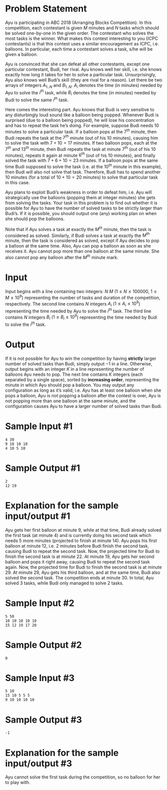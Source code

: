 # Problem Statement

Ayu is participating in ABC 2018 (Arranging Blocks Competition). In this competition, each contestant is given $M$ minutes and $N$ tasks which should be solved one-by-one in the given order. The contestant who solves the most tasks is the winner. What makes this contest interesting to you (ICPC contestants) is that this contest uses a similar encouragement as ICPC, i.e. balloons. In particular, each time a contestant solves a task, s/he will be given a balloon.

Ayu is convinced that she can defeat all other contestants, except one particular contestant, Budi, her rival. Ayu knows well her skill, i.e. she knows exactly how long it takes for her to solve a particular task. Unsurprisingly, Ayu also knows well Budi’s skill (they are rival for a reason). Let there be two arrays of integers $A_{1..N}$ and $B_{1..N}$. $A_i$ denotes the time (in minutes) needed by Ayu to solve the $i^{th}$ task, while $B_i$ denotes the time (in minutes) needed by Budi to solve the same $i^{th}$ task.

Here comes the interesting part. Ayu knows that Budi is very sensitive to any disturbingly loud sound like a balloon being popped. Whenever Budi is surprised (due to a balloon being popped), he will lose his concentration and has to repeat the task he’s doing. For example, suppose Budi needs 10 minutes to solve a particular task. If a balloon pops at the $7^{th}$ minute, then Budi repeats the task at the $7^{th}$ minute (out of his 10 minutes), causing him to solve the task with $7 + 10 = 17$ minutes. If two balloon pops, each at the $7^{th}$ and $13^{th}$ minute, then Budi repeats the task at minute $7^{th}$ (out of his 10 minutes), repeats it again at minute $6^{th}$ (out of his 10 minutes), and finally solved the task with $7 + 6 + 10 = 23$ minutes. If a balloon pops at the same time Budi supposed to solve the task (i.e. at the $10^{th}$ minute in this example), then Budi will also not solve that task. Therefore, Budi has to spend another 10 minutes (for a total of $10 + 10 = 20$ minutes) to solve that particular task in this case.

Ayu plans to exploit Budi’s weakness in order to defeat him, i.e. Ayu will strategically use the balloons (popping them at integer minutes) she gets from solving the tasks. Your task in this problem is to find out whether it is possible for Ayu to have the number of solved tasks to be strictly larger than Budi’s. If it is possible, you should output one (any) working plan on when she should pop the balloons.

Note that if Ayu solves a task at exactly the $M^{th}$ minute, then the task is considered as solved. Similarly, if Budi solves a task at exactly the $M^{th}$ minute, then the task is considered as solved, except if Ayu decides to pop a balloon at the same time. Also, Ayu can pop a balloon as soon as she receives it. Ayu cannot pop more than one balloon at the same minute. She also cannot pop any balloon after the $M^{th}$ minute mark.

# Input

Input begins with a line containing two integers: $N$ $M$ ($1 \le N \le 100000$, $1 \le M \le 10^9$) representing the number of tasks and duration of the competition, respectively. The second line contains $N$ integers $A_i$ ($1 \le A_i \le 10^9$) representing the time needed by Ayu to solve the $i^{th}$ task. The third line contains $N$ integers $B_i$ ($1 \le B_i \le 10^9$) representing the time needed by Budi to solve the $i^{th}$ task.

# Output

If it is not possible for Ayu to win the competition by having **strictly** larger number of solved tasks than Budi, simply output $-1$ in a line. Otherwise, output begins with an integer $K$ in a line representing the number of balloons Ayu needs to pop. The next line contains $K$ integers (each separated by a single space), sorted by **increasing order**, representing the minute in which Ayu should pop a balloon. You may output any configuration as long as it’s valid, i.e. Ayu has at least one balloon when she pops a balloon, Ayu is not popping a balloon after the contest is over, Ayu is not popping more than one balloon at the same minute, and the configuration causes Ayu to have a larger number of solved tasks than Budi.

# Sample Input #1
```
4 30
9 10 10 10
4 10 5 10
```
# Sample Output #1
```
2
12 19
```
# Explanation for the sample input/output #1

Ayu gets her first balloon at minute 9, while at that time, Budi already solved the first task (at minute 4) and is currently doing his second task which needs 5 more minutes (projected to finish at minute 14). Ayu pops his first balloon at minute 12, i.e. 2 minutes before Budi finish the second task, causing Budi to repeat the second task. Now, the projected time for Budi to finish the second task is at minute 22. At minute 19, Ayu gets her second balloon and pops it right away, causing Budi to repeat the second task again. Now, the projected time for Budi to finish the second task is at minute 29. At minute 29, Ayu gets his third balloon, and at the same time, Budi also solved the second task. The competition ends at minute 30. In total, Ayu solved 3 tasks, while Budi only managed to solve 2 tasks.

# Sample Input #2
```
5 50
10 10 10 10 10
15 12 19 17 20
```
# Sample Output #2
```
0
```
# Sample Input #3
```
5 10
15 10 5 5 5
9 10 10 10 10
```
# Sample Output #3
```
-1
```
# Explanation for the sample input/output #3

Ayu cannot solve the first task during the competition, so no balloon for her to play with.
